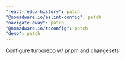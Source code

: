 ```yaml
---
"react-redux-history": patch
"@nomadware.io/eslint-config": patch
"navigate-away": patch
"@nomadware.io/tsconfig": patch
"demo": patch
---
```


Configure turborepo w/ pnpm and changesets
